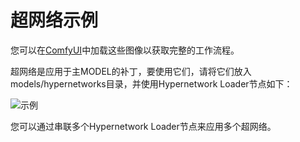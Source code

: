 # 超网络示例

您可以在[ComfyUI](https://github.com/comfyanonymous/ComfyUI)中加载这些图像以获取完整的工作流程。

超网络是应用于主MODEL的补丁，要使用它们，请将它们放入models/hypernetworks目录，并使用Hypernetwork Loader节点如下：

![示例](hypernetwork_example.png)

您可以通过串联多个Hypernetwork Loader节点来应用多个超网络。
